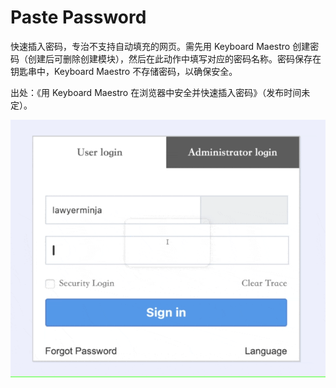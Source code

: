 # Paste Password

快速插入密码，专治不支持自动填充的网页。需先用 Keyboard Maestro 创建密码（创建后可删除创建模块），然后在此动作中填写对应的密码名称。密码保存在钥匙串中，Keyboard Maestro 不存储密码，以确保安全。

出处：《用 Keyboard Maestro 在浏览器中安全并快速插入密码》（发布时间未定）。

![img](img.gif)